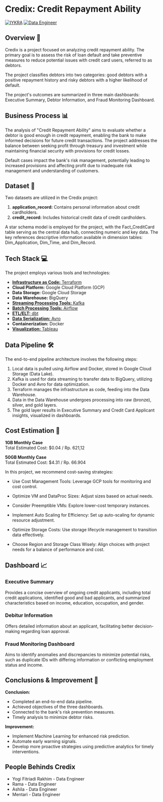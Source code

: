 # Credix: Credit Repayment Ability


[![IYKRA](https://img.shields.io/badge/IYKRA-Data_Fellowship_11-Yellow)](https://www.iykrabatam.com/)
[![Data Engineer](https://img.shields.io/badge/Data-Engineer-green)](https://www.yourdatateacher.com/)

## Overview 🚀
Credix is a project focused on analyzing credit repayment ability. The primary goal is to assess the risk of loan default and take preventive measures to reduce potential issues with credit card users, referred to as debtors.

The project classifies debtors into two categories: good debtors with a positive repayment history and risky debtors with a higher likelihood of default.

The project's outcomes are summarized in three main dashboards: Executive Summary, Debtor Information, and Fraud Monitoring Dashboard.

## Business Process 📊
The analysis of "Credit Repayment Ability" aims to evaluate whether a debtor is good enough in credit repayment, enabling the bank to make informed decisions for future credit transactions. The project addresses the balance between seeking profit through treasury and investment while maintaining financial security with provisions for credit losses.

Default cases impact the bank's risk management, potentially leading to increased provisions and affecting profit due to inadequate risk management and understanding of customers.

## Dataset 📑
Two datasets are utilized in the Credix project:

1. **application_record:** Contains personal information about credit cardholders.
2. **credit_record:** Includes historical credit data of credit cardholders.

A star schema model is employed for the project, with the Fact_CreditCard table serving as the central data hub, connecting numeric and key data. The key references descriptive information available in dimension tables: Dim_Application, Dim_Time, and Dim_Record.

## Tech Stack 💻
The project employs various tools and technologies:

- [**Infrastructure as Code:** Terraform](https://github.com/yogiifr/Credix-DataEngineer-Project/tree/main/infrastructure_provisioning/terraform)
- **Cloud Platform:** Google Cloud Platform (GCP)
- **Data Storage:** Google Cloud Storage
- **Data Warehouse:** BigQuery
- [**Streaming Processing Tools:** Kafka ](https://github.com/yogiifr/Credix-DataEngineer-Project/tree/main/stream_process/kafka)
- [**Batch Processing Tools:** Airflow ](https://github.com/yogiifr/Credix-DataEngineer-Project/tree/main/batch_process/airflow)
- [**ETL/ELT:** dbt](https://github.com/yogiifr/Credix-DataEngineer-Project/tree/main/batch_process/airflow)
- [**Data Serialization:** Avro](https://github.com/yogiifr/Credix-DataEngineer-Project/tree/main/stream_process/kafka)
- **Containerization:** Docker
- [**Visualization:** Tableau](https://github.com/yogiifr/Credix-DataEngineer-Project/tree/main/dashboard)

## Data Pipeline  🛠️
The end-to-end pipeline architecture involves the following steps:

1. Local data is pulled using Airflow and Docker, stored in Google Cloud Storage (Data Lake).
2. Kafka is used for data streaming to transfer data to BigQuery, utilizing Docker and Avro for data optimization.
3. Terraform manages the infrastructure as code, feeding into the Data Warehouse.
4. Data in the Data Warehouse undergoes processing into raw (bronze), silver, and gold layers.
5. The gold layer results in Executive Summary and Credit Card Applicant insights, visualized in dashboards.

## Cost Estimation 💸

**1GB Monthly Case**    
Total Estimated Cost: $0.04 / Rp. 621,12

**50GB Monthly Case**   
Total Estimated Cost: $4.31 / Rp. 66.904

In this project, we recommend cost-saving strategies:

- Use Cost Management Tools: Leverage GCP tools for monitoring and cost control.
- Optimize VM and DataProc Sizes: Adjust sizes based on actual needs.

- Consider Preemptible VMs: Explore lower-cost temporary instances.

- Implement Auto Scaling for Efficiency: Set up auto-scaling for dynamic resource adjustment.

- Optimize Storage Costs: Use storage lifecycle management to transition data effectively.

- Choose Region and Storage Class Wisely: Align choices with project needs for a balance of performance and cost.
 
## Dashboard 📈
### Executive Summary
Provides a concise overview of ongoing credit applicants, including total credit applications, identified good and bad applicants, and summarized characteristics based on income, education, occupation, and gender.

### Debitur Information
Offers detailed information about an applicant, facilitating better decision-making regarding loan approval.

### Fraud Monitoring Dashboard
Aims to identify anomalies and discrepancies to minimize potential risks, such as duplicate IDs with differing information or conflicting employment status and income.

## Conclusions & Improvement 🚧
**Conclusion:**
- Completed an end-to-end data pipeline.
- Achieved objectives of the three dashboards.
- Connected to the bank's risk prevention measures.
- Timely analysis to minimize debtor risks.

**Improvement:**
- Implement Machine Learning for enhanced risk prediction.
- Automate early warning signals.
- Develop more proactive strategies using predictive analytics for timely interventions.

## People Behinds Credix
- Yogi Fitriadi Rakhim - Data Engineer
- Rama - Data Engineer
- Ashila - Data Engineer
- Mentari - Data Engineer
